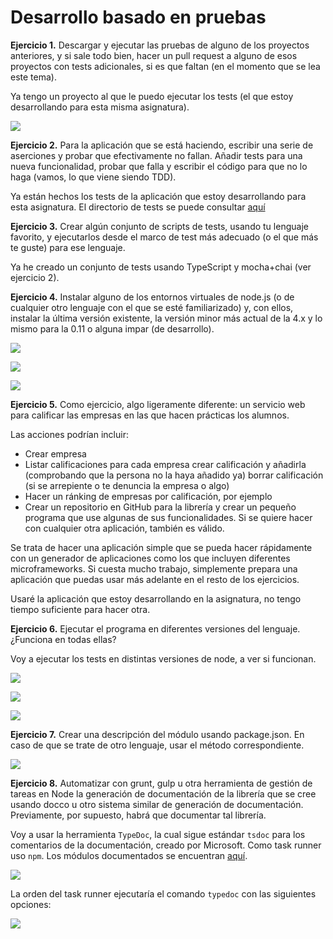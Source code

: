 # Desarrollo basado en pruebas
**Ejercicio 1.** Descargar y ejecutar las pruebas de alguno de los proyectos anteriores, y si sale todo bien, hacer un pull request a alguno de esos proyectos con tests adicionales, si es que faltan (en el momento que se lea este tema).

Ya tengo un proyecto al que le puedo ejecutar los tests (el que estoy desarrollando para esta misma asignatura).

![](img/tema2/test.png)

**Ejercicio 2.** Para la aplicación que se está haciendo, escribir una serie de aserciones y probar que efectivamente no fallan. Añadir tests para una nueva funcionalidad, probar que falla y escribir el código para que no lo haga (vamos, lo que viene siendo TDD).

Ya están hechos los tests de la aplicación que estoy desarrollando para esta asignatura. El directorio de tests se puede consultar [aquí](https://github.com/ManuelJNunez/footStats/tree/master/tests)

**Ejercicio 3.** Crear algún conjunto de scripts de tests, usando tu lenguaje favorito, y ejecutarlos desde el marco de test más adecuado (o el que más te guste) para ese lenguaje.

Ya he creado un conjunto de tests usando TypeScript y mocha+chai (ver ejercicio 2).

**Ejercicio 4.** Instalar alguno de los entornos virtuales de node.js (o de cualquier otro lenguaje con el que se esté familiarizado) y, con ellos, instalar la última versión existente, la versión minor más actual de la 4.x y lo mismo para la 0.11 o alguna impar (de desarrollo).

![](img/tema2/latest.png)

![](img/tema2/4.png)

![](img/tema2/011.png)

**Ejercicio 5.** Como ejercicio, algo ligeramente diferente: un servicio web para calificar las empresas en las que hacen prácticas los alumnos.

Las acciones podrían incluir:

- Crear empresa
- Listar calificaciones para cada empresa
crear calificación y añadirla (comprobando que la persona no la haya añadido ya)
borrar calificación (si se arrepiente o te denuncia la empresa o algo)
- Hacer un ránking de empresas por calificación, por ejemplo
- Crear un repositorio en GitHub para la librería y crear un pequeño programa que use algunas de sus funcionalidades.
Si se quiere hacer con cualquier otra aplicación, también es válido.

Se trata de hacer una aplicación simple que se pueda hacer rápidamente con un generador de aplicaciones como los que incluyen diferentes microframeworks. Si cuesta mucho trabajo, simplemente prepara una aplicación que puedas usar más adelante en el resto de los ejercicios.

Usaré la aplicación que estoy desarrollando en la asignatura, no tengo tiempo suficiente para hacer otra.

**Ejercicio 6.** Ejecutar el programa en diferentes versiones del lenguaje. ¿Funciona en todas ellas?

Voy a ejecutar los tests en distintas versiones de node, a ver si funcionan.

![](img/tema2/testlatest.png)

![](img/tema2/testlts.png)

![](img/tema2/test4.png)

**Ejercicio 7.** Crear una descripción del módulo usando package.json. En caso de que se trate de otro lenguaje, usar el método correspondiente.

![](img/tema2/description.png)

**Ejercicio 8.** Automatizar con grunt, gulp u otra herramienta de gestión de tareas en Node la generación de documentación de la librería que se cree usando docco u otro sistema similar de generación de documentación. Previamente, por supuesto, habrá que documentar tal librería.

Voy a usar la herramienta `TypeDoc`, la cual sigue estándar `tsdoc` para los comentarios de la documentación, creado por Microsoft. Como task runner uso `npm`. Los módulos documentados se encuentran [aquí](https://github.com/ManuelJNunez/footStats/tree/master/src).

![](img/tema2/task.png)

La orden del task runner ejecutaría el comando `typedoc` con las siguientes opciones:

![](img/tema2/typedoc.png)




